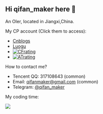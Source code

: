 ## Hi qifan_maker here 👋

An OIer, located in Jiangxi,China.

My CP account (Click them to access):

- [Cnblogs](https://www.cnblogs.com/qifanmaker)
- [Luogu](https://www.luogu.com.cn/user/706607)
- [![CFrating](https://cfrating.baoshuo.dev/rating?username=qifan_maker)](https://codeforces.com/profile/qifan_maker)
- [![ATrating](https://atrating.baoshuo.dev/rating?username=qifan_maker)](https://atcoder.jp/users/qifan_maker)

How to contact me?

- Tencent QQ: 317108643 (common)
- Email: [qifanmaker@gmail.com](mailto:qifanmaker@gmail.com) (common)
- Telegram: [@qifan_maker](https://t.me/qifan_maker)

My coding time:

[![](https://wakatime.com/share/@018c820f-a474-4f14-a7eb-538dba42d1e1/57e31912-cb9c-4c85-9821-11b29d8df74d.svg)](https://wakatime.com/@qifan_maker)
